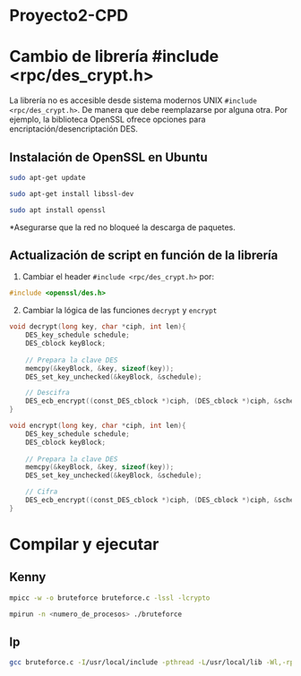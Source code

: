# Proyecto2-CPD


# Cambio de librería #include <rpc/des_crypt.h>
La librería no es accesible desde sistema modernos UNIX `#include <rpc/des_crypt.h>`. De manera que debe reemplazarse por alguna otra. Por ejemplo, la biblioteca OpenSSL ofrece opciones para encriptación/desencriptación DES. 


## Instalación de OpenSSL en Ubuntu

```bash
sudo apt-get update
```

```bash
sudo apt-get install libssl-dev
```

```bash
sudo apt install openssl
```

\*Asegurarse que la red no bloqueé la descarga de paquetes. 

## Actualización de script en función de la librería

1. Cambiar el header `#include <rpc/des_crypt.h>` por: 
```C
#include <openssl/des.h>
```
2. Cambiar la lógica de las funciones `decrypt` y `encrypt`
```C
void decrypt(long key, char *ciph, int len){
    DES_key_schedule schedule;
    DES_cblock keyBlock;
    
    // Prepara la clave DES
    memcpy(&keyBlock, &key, sizeof(key));
    DES_set_key_unchecked(&keyBlock, &schedule);

    // Descifra
    DES_ecb_encrypt((const_DES_cblock *)ciph, (DES_cblock *)ciph, &schedule, DES_DECRYPT);
}

void encrypt(long key, char *ciph, int len){
    DES_key_schedule schedule;
    DES_cblock keyBlock;
    
    // Prepara la clave DES
    memcpy(&keyBlock, &key, sizeof(key));
    DES_set_key_unchecked(&keyBlock, &schedule);

    // Cifra
    DES_ecb_encrypt((const_DES_cblock *)ciph, (DES_cblock *)ciph, &schedule, DES_ENCRYPT);
}
``` 

# Compilar y ejecutar

## Kenny

```bash
mpicc -w -o bruteforce bruteforce.c -lssl -lcrypto
```

```bash
mpirun -n <numero_de_procesos> ./bruteforce
```


## lp

```bash
gcc bruteforce.c -I/usr/local/include -pthread -L/usr/local/lib -Wl,-rpath -Wl,/usr/local/lib -Wl,--enable-new-dtags -lmpi -lssl -lcrypto -o bruteforce
```
